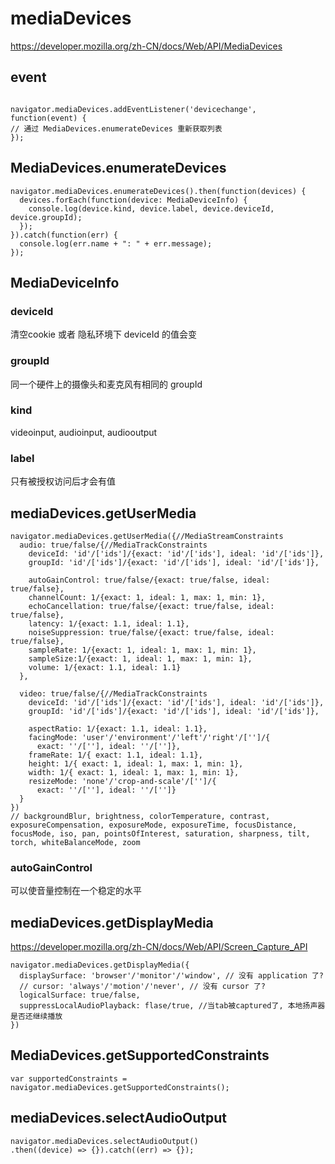 # mediaDevices
https://developer.mozilla.org/zh-CN/docs/Web/API/MediaDevices

## event
```

navigator.mediaDevices.addEventListener('devicechange', function(event) {
// 通过 MediaDevices.enumerateDevices 重新获取列表
});
```

## MediaDevices.enumerateDevices
```
navigator.mediaDevices.enumerateDevices().then(function(devices) {
  devices.forEach(function(device: MediaDeviceInfo) {
    console.log(device.kind, device.label, device.deviceId, device.groupId);
  });
}).catch(function(err) {
  console.log(err.name + ": " + err.message);
});
```

## MediaDeviceInfo
### deviceId
 清空cookie 或者 隐私环境下 deviceId 的值会变
### groupId
  同一个硬件上的摄像头和麦克风有相同的 groupId
### kind
 videoinput, audioinput, audiooutput
### label
  只有被授权访问后才会有值
 
 
## mediaDevices.getUserMedia
```
navigator.mediaDevices.getUserMedia({//MediaStreamConstraints
  audio: true/false/{//MediaTrackConstraints
    deviceId: 'id'/['ids']/{exact: 'id'/['ids'], ideal: 'id'/['ids']},
    groupId: 'id'/['ids']/{exact: 'id'/['ids'], ideal: 'id'/['ids']},
    
    autoGainControl: true/false/{exact: true/false, ideal: true/false},
    channelCount: 1/{exact: 1, ideal: 1, max: 1, min: 1},
    echoCancellation: true/false/{exact: true/false, ideal: true/false},
    latency: 1/{exact: 1.1, ideal: 1.1},
    noiseSuppression: true/false/{exact: true/false, ideal: true/false},
    sampleRate: 1/{exact: 1, ideal: 1, max: 1, min: 1},
    sampleSize:1/{exact: 1, ideal: 1, max: 1, min: 1},
    volume: 1/{exact: 1.1, ideal: 1.1}
  },
  
  video: true/false/{//MediaTrackConstraints
    deviceId: 'id'/['ids']/{exact: 'id'/['ids'], ideal: 'id'/['ids']},
    groupId: 'id'/['ids']/{exact: 'id'/['ids'], ideal: 'id'/['ids']},
    
    aspectRatio: 1/{exact: 1.1, ideal: 1.1},
    facingMode: 'user'/'environment'/'left'/'right'/['']/{
      exact: ''/[''], ideal: ''/['']},
    frameRate: 1/{ exact: 1.1, ideal: 1.1},
    height: 1/{ exact: 1, ideal: 1, max: 1, min: 1},
    width: 1/{ exact: 1, ideal: 1, max: 1, min: 1},
    resizeMode: 'none'/'crop-and-scale'/['']/{
      exact: ''/[''], ideal: ''/['']}
  }
})
// backgroundBlur, brightness, colorTemperature, contrast, exposureCompensation, exposureMode, exposureTime, focusDistance, focusMode, iso, pan, pointsOfInterest, saturation, sharpness, tilt, torch, whiteBalanceMode, zoom
```
### autoGainControl
可以使音量控制在一个稳定的水平

## mediaDevices.getDisplayMedia
https://developer.mozilla.org/zh-CN/docs/Web/API/Screen_Capture_API

```
navigator.mediaDevices.getDisplayMedia({
  displaySurface: 'browser'/'monitor'/'window', // 没有 application 了?
  // cursor: 'always'/'motion'/'never', // 没有 cursor 了?
  logicalSurface: true/false,
  suppressLocalAudioPlayback: flase/true, //当tab被captured了, 本地扬声器是否还继续播放
})
```

## MediaDevices.getSupportedConstraints
```
var supportedConstraints = navigator.mediaDevices.getSupportedConstraints();
```

## mediaDevices.selectAudioOutput
```
navigator.mediaDevices.selectAudioOutput()
.then((device) => {}).catch((err) => {});
```


